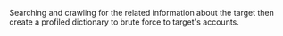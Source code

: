 Searching and crawling for the related information about the target then create a profiled dictionary to brute force to target's accounts.